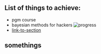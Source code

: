 ## List of things to achieve:

* pgm course
* bayesian methods for hackers ![progress]([progress]100)
* [link-to-section](#somethings)

## somethings

[progress]: http://progressed.io/bar/
